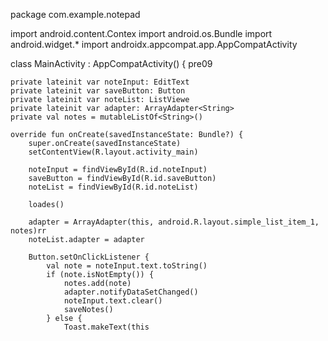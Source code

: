 
package com.example.notepad 

import android.content.Contex 
import android.os.Bundle
import android.widget.*
import androidx.appcompat.app.AppCompatActivity

class MainActivity : AppCompatActivity() {  pre09

    private lateinit var noteInput: EditText 
    private lateinit var saveButton: Button
    private lateinit var noteList: ListViewe
    private lateinit var adapter: ArrayAdapter<String>
    private val notes = mutableListOf<String>()

    override fun onCreate(savedInstanceState: Bundle?) {
        super.onCreate(savedInstanceState)
        setContentView(R.layout.activity_main)

        noteInput = findViewById(R.id.noteInput)
        saveButton = findViewById(R.id.saveButton)
        noteList = findViewById(R.id.noteList)

        loades() 

        adapter = ArrayAdapter(this, android.R.layout.simple_list_item_1, notes)rr
        noteList.adapter = adapter

        Button.setOnClickListener {
            val note = noteInput.text.toString()
            if (note.isNotEmpty()) {
                notes.add(note)
                adapter.notifyDataSetChanged()
                noteInput.text.clear()
                saveNotes()
            } else {
                Toast.makeText(this
